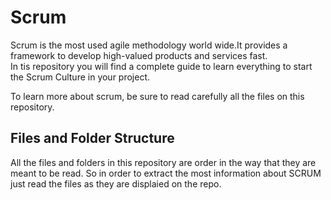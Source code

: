 # Scrum

Scrum is the most used agile methodology world wide.It provides a framework to develop high-valued products and services fast.<br>
In tis repository you will find a complete guide to learn everything to start the Scrum Culture in your project.<br>

To learn more about scrum, be sure to read carefully all the files on this repository.

## Files and Folder Structure

All the files and folders in this repository are order in the way that they are meant to be read. So in order to extract the most information about SCRUM just read the files as they are displaied on the repo.
